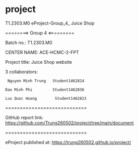 # project

T1.2303.M0 
eProject-Group_4_  Juice Shop


========> Group 4 <=========

Batch no.: T1.2303.M0

CENTER NAME: ACE-HCMC-2-FPT

Project title: Juice Shop website

3 collaborators:

     Nguyen Minh Trung	 Student1462824

	Dao Minh Phi 		 Student1462836

	Luu Quoc Hoang	      Student1462823


============================

GitHub report link: https://github.com/Trung260502/project/tree/main/document


============================

eProject published at: https://trung260502.github.io/project/


